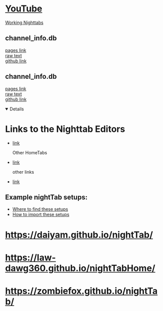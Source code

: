 # [YouTube](Homepage)
[Working Nighttabs](58)

## channel_info.db
[pages link](https://law-dawg360.github.io/YouTubeInMay/channel_info.db)    
[raw text](https://raw.githubusercontent.com/Law-Dawg360/YouTubeInMay/secWithSecretsRunsEveryHour/channel_info.db)    
[github link](https://github.com/Law-Dawg360/YouTubeInMay/blob/secWithSecretsRunsEveryHour/channel_info.db)  


## channel_info.db
[pages link](https://law-dawg360.github.io/YouTubeInMay/channel_info.db)    
[raw text](https://raw.githubusercontent.com/Law-Dawg360/YouTubeInMay/secWithSecretsRunsEveryHour/channel_info.db)    
[github link](https://github.com/Law-Dawg360/YouTubeInMay/blob/secWithSecretsRunsEveryHour/channel_info.db)  



















<details open>




# Links to the Nighttab Editors

- [link](Link)

  Other HomeTabs
- [link](Link)
  
  other links    
- [link](Link)

## Example nightTab setups:
- [Where to find these setups](https://github.com/zombieFox/nightTab/tree/main/asset/screenshot)
- [How to import these setups](https://github.com/zombieFox/nightTab/wiki/Data-backup-and-restore#restore-data)
  
# https://daiyam.github.io/nightTab/
# https://law-dawg360.github.io/nightTabHome/
# https://zombiefox.github.io/nightTab/



</details>
